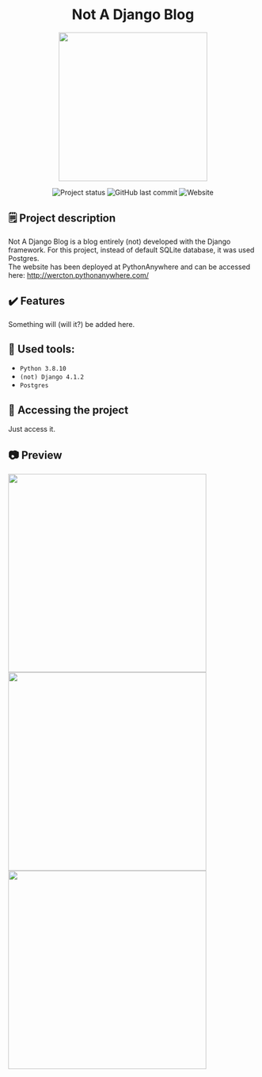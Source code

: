 
<h1 align="center"> Not A Django Blog </h1>
<p align="center">
  <img src="https://user-images.githubusercontent.com/22136220/194734798-6fea53bf-94f4-4fda-bfc9-a1cbf77917f1.png" width="300">
</p>

<div style="white-space:nowrap" align="center">
<img alt="Project status" src="https://img.shields.io/badge/status-development-blue">
<img alt="GitHub last commit" src="https://img.shields.io/github/last-commit/wercton/not-a-django-blog">
<img alt="Website" src="https://img.shields.io/website?url=http%3A%2F%2Fwercton.pythonanywhere.com%2F">
</div>

## :spiral_notepad: Project description

Not A Django Blog is a blog entirely (not) developed with the Django framework. For this project, instead of default SQLite database, it was used Postgres.  
The website has been deployed at PythonAnywhere and can be accessed here: http://wercton.pythonanywhere.com/

## ✔️ Features

Something will (will it?) be added here.

## 🔨 Used tools:

- ``Python 3.8.10``
- ``(not) Django 4.1.2``
- ``Postgres``

## 📁 Accessing the project

Just access it.

## :camera: Preview
<img src="./media/screenshots/screen1.png" width="400px" /><br>
<img src="./media/screenshots/screen2.png" width="400px" />
<img src="./media/screenshots/screen3.png" width="400px" />
